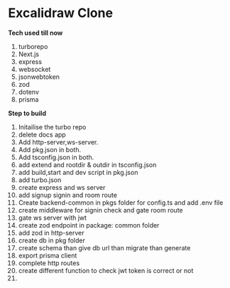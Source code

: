 # Excalidraw Clone
**Tech used till now**
1. turborepo
2. Next.js
3. express
4. websocket
5. jsonwebtoken
6. zod
7. dotenv
8. prisma

**Step to build**

1. Initailise the turbo repo
2. delete docs app
3. Add http-server,ws-server.
4. Add pkg.json in both.
5. Add tsconfig.json in both.
6. add extend and rootdir & outdir in tsconfig.json
7. add build,start and dev script in pkg.json
8. add turbo.json
9. create express and ws server
10. add signup signin and room route
11. Create backend-common in pkgs folder for config.ts and add .env file
12. create middleware for signin check and gate room route
13. gate ws server with jwt
14. create zod endpoint in package: common folder
15. add zod in http-server
16. create db in pkg folder
17. create schema than give db url than migrate than generate
18. export prisma client
19. complete http routes
20. create different function to check jwt token is correct or not
21. 